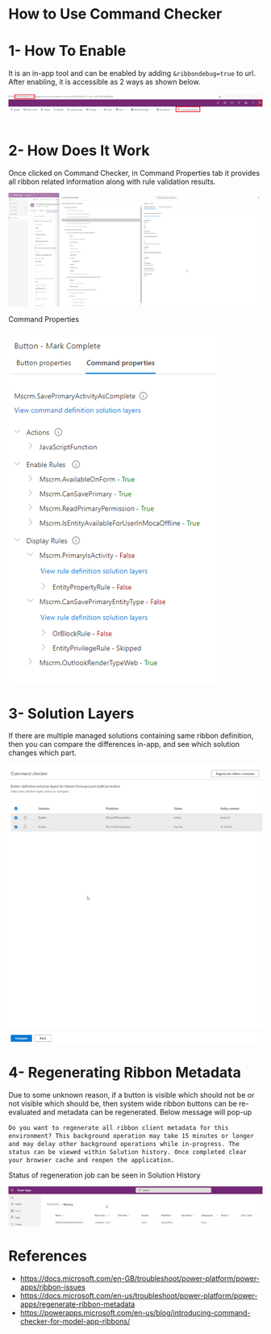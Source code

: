 # How to Use Command Checker

# 1- How To Enable

It is an in-app tool and can be enabled by adding `&ribbondebug=true` to url.
After enabling, it is accessible as 2 ways as shown below.
</br>
</br>
![WebResource](Images/Enable.png)
</br>
</br>

# 2- How Does It Work

Once clicked on Command Checker, in Command Properties tab it provides all ribbon related information along with rule validation results.

![WebResource](Images/Example.png)

Command Properties

![WebResource](Images/CommandProperties.png)

# 3- Solution Layers

If there are multiple managed solutions containing same ribbon definition, then you can compare the differences in-app, and see which solution changes which part.

![WebResource](Images/CompareSolutionDiff.png)

# 4- Regenerating Ribbon Metadata

Due to some unknown reason, if a button is visible which should not be or not visible which should be, then system wide ribbon buttons can be re-evaluated and metadata can be regenerated. Below message will pop-up

    Do you want to regenerate all ribbon client metadata for this environment? This background operation may take 15 minutes or longer and may delay other background operations while in-progress. The status can be viewed within Solution history. Once completed clear your browser cache and reopen the application.

Status of regeneration job can be seen in Solution History

![WebResource](Images/RegenerationJob.png)

# References

- https://docs.microsoft.com/en-GB/troubleshoot/power-platform/power-apps/ribbon-issues
- https://docs.microsoft.com/en-us/troubleshoot/power-platform/power-apps/regenerate-ribbon-metadata
- https://powerapps.microsoft.com/en-us/blog/introducing-command-checker-for-model-app-ribbons/
